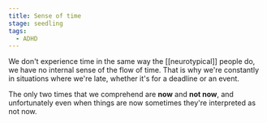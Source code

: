 ```yaml
---
title: Sense of time
stage: seedling
tags:
  - ADHD
---
```


We don't experience time in the same way the [[neurotypical]] people do, we have no internal sense of the flow of time. That is why we're constantly in situations where we're late, whether it's for a deadline or an event.

The only two times that we comprehend are **now** and **not now**, and unfortunately even when things are now sometimes they're interpreted as not now.
